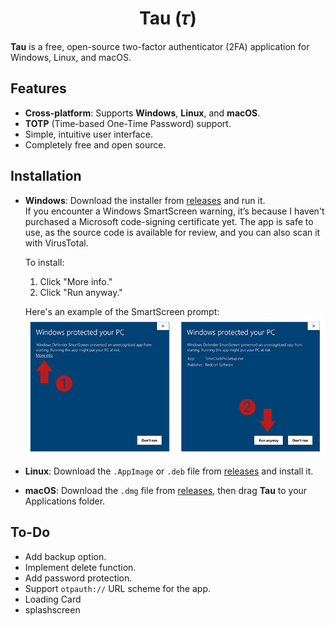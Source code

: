 <div align="center">
  <h1>Tau (𝜏)</h1>
</div>

**Tau** is a free, open-source two-factor authenticator (2FA) application for Windows, Linux, and macOS.

## Features

- **Cross-platform**: Supports **Windows**, **Linux**, and **macOS**.
- **TOTP** (Time-based One-Time Password) support.
- Simple, intuitive user interface.
- Completely free and open source.

## Installation

- **Windows**: Download the installer from [releases](https://github.com/bjn7/Tau/releases) and run it.  
  If you encounter a Windows SmartScreen warning, it’s because I haven't purchased a Microsoft code-signing certificate yet. The app is safe to use, as the source code is available for review, and you can also scan it with VirusTotal.

  To install:

  1. Click "More info."
  2. Click "Run anyway."

  Here's an example of the SmartScreen prompt:
  <img src="https://raw.githubusercontent.com/bjn7/Tau/main/windowsSmartscreen.png"/>

- **Linux**: Download the `.AppImage` or `.deb` file from [releases](https://github.com/bjn7/Tau/releases) and install it.
- **macOS**: Download the `.dmg` file from [releases](https://github.com/bjn7/Tau/releases), then drag **Tau** to your Applications folder.

## To-Do

- Add backup option.
- Implement delete function.
- Add password protection.
- Support `otpauth://` URL scheme for the app.
- Loading Card
- splashscreen

